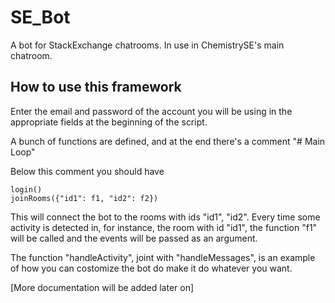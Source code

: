 # SE_Bot
A bot for StackExchange chatrooms. In use in ChemistrySE's main chatroom.

## How to use this framework

Enter the email and password of the account you will be using in the appropriate fields at the beginning of the script.

A bunch of functions are defined, and at the end there's a comment "# Main Loop"

Below this comment you should have

    login()
    joinRooms({"id1": f1, "id2": f2})

This will connect the bot to the rooms with ids "id1", "id2". Every time some activity is detected in, for instance, the room with id "id1", the function "f1" will be called and the events will be passed as an argument.

The function "handleActivity", joint with "handleMessages", is an example of how you can costomize the bot do make it do whatever you want.

[More documentation will be added later on]
